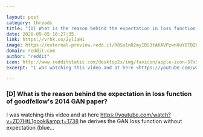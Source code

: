 ```yaml
---

layout: post
category: threads
title: "[D] What is the reason behind the expectation in loss function of goodfellow's 2014 GAN paper?"
date: 2020-05-05 16:27:35
link: https://vrhk.co/2ylJaHi
image: https://external-preview.redd.it/R8So1nO2myIBS3tAKAVPzwnUuY8TBZHdUegx4hdc2_A.jpg?width=480&height=251.308900524&auto=webp&crop=480:251.308900524,smart&s=1ce6a4c22af8b2d66d92b07dee80b494a4bd17f1
domain: reddit.com
author: "reddit"
icon: http://www.redditstatic.com/desktop2x/img/favicon/apple-icon-57x57.png
excerpt: "I was watching this video and at here <https://youtube.com/watch?v=ZD7HtL1gook&amp;t=1738> he derives the GAN loss function without expectation (blue..."

---
```


### [D] What is the reason behind the expectation in loss function of goodfellow's 2014 GAN paper?

I was watching this video and at here <https://youtube.com/watch?v=ZD7HtL1gook&amp;t=1738> he derives the GAN loss function without expectation (blue...